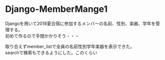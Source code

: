 # Django-MemberMange1   
Djangoを用いて2018夏合宿に参加するメンバーの名前、性別、楽器、学年を管理する。   
初めて作るので手間かかりそう・・・    
   
取り合えずmember_listで全員の名前性別学年楽器を表示できた。  
searchで検索もできるようにした。このくらい
